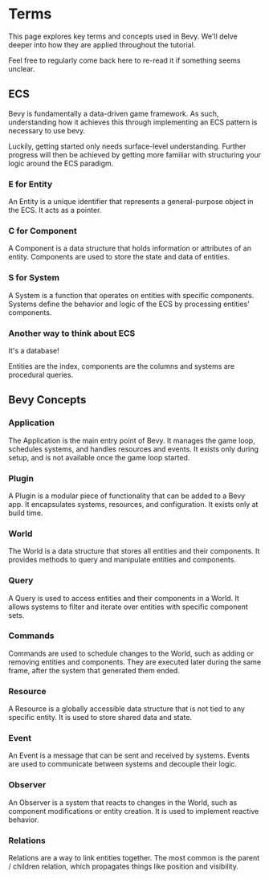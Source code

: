 # Terms

This page explores key terms and concepts used in Bevy.
We'll delve deeper into how they are applied throughout the tutorial.

Feel free to regularly come back here to re-read it if something seems unclear.

## ECS

Bevy is fundamentally a data-driven game framework.
As such, understanding how it achieves this through implementing an ECS pattern
is necessary to use bevy.

Luckily, getting started only needs surface-level understanding.
Further progress will then be achieved by getting more familiar with
structuring your logic around the ECS paradigm.

### E for Entity

An Entity is a unique identifier that represents a general-purpose object in the ECS. It acts as a pointer.

### C for Component

A Component is a data structure that holds information or attributes of an entity. Components are used to store the state and data of entities.

### S for System

A System is a function that operates on entities with specific components. Systems define the behavior and logic of the ECS by processing entities' components.

### Another way to think about ECS

It's a database!

Entities are the index, components are the columns and systems are procedural queries.


## Bevy Concepts

### Application

The Application is the main entry point of Bevy. It manages the game loop, schedules systems, and handles resources and events. It exists only during setup, and is not available once the game loop started.

### Plugin

A Plugin is a modular piece of functionality that can be added to a Bevy app. It encapsulates systems, resources, and configuration. It exists only at build time.

### World

The World is a data structure that stores all entities and their components. It provides methods to query and manipulate entities and components.

### Query

A Query is used to access entities and their components in a World. It allows systems to filter and iterate over entities with specific component sets.

### Commands

Commands are used to schedule changes to the World, such as adding or removing entities and components. They are executed later during the same frame, after the system that generated them ended.

### Resource

A Resource is a globally accessible data structure that is not tied to any specific entity. It is used to store shared data and state.

### Event

An Event is a message that can be sent and received by systems. Events are used to communicate between systems and decouple their logic.

### Observer

An Observer is a system that reacts to changes in the World, such as component modifications or entity creation. It is used to implement reactive behavior.

### Relations

Relations are a way to link entities together. The most common is the parent / children relation, which propagates things like position and visibility.
